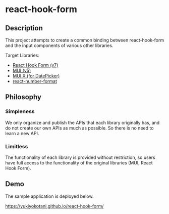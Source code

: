 # react-hook-form
## Description
This project attempts to create a common binding between react-hook-form and the input components of various other libraries.

Target Libraries:
- [React Hook Form (v7)](https://react-hook-form.com/)
- [MUI (v5)](https://mui.com/)
- [MUI X (for DatePicker)](https://mui.com/x/)
- [react-number-format](https://github.com/s-yadav/react-number-format#readme)

## Philosophy
### Simpleness
We only organize and publish the APIs that each library originally has, and do not create our own APIs as much as possible.
So there is no need to learn a new API.

### Limitless
The functionality of each library is provided without restriction, so users have full access to the functionality of the original libraries (MUI, React Hook Form). 

## Demo
The sample application is deployed below.

https://yukiyokotani.github.io/react-hook-form/
